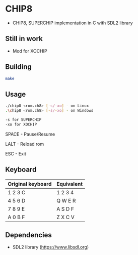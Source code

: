 # CHIP8
* CHIP8, SUPERCHIP implementation in C with SDL2 library

## Still in work
* Mod for XOCHIP

## Building 
```bash
make
```

## Usage
```bash
./chip8 <rom.ch8> [-s/-xo] - on Linux
.\chip8 <rom.ch8> [-s/-xo] - on Windows

-s for SUPERCHIP
-xo for XOCHIP
```

SPACE - Pause/Resume

LALT - Reload rom

ESC - Exit

## Keyboard
| Original keyboard | Equivalent |
| -------------   | ------------- |
|  1	2	3	C       | 1 2 3 4      |  
|  4	5	6	D       |  Q W E R      |
|  7	8	9	E       |  A S D F      |
|  A	0	B	F       |  Z X C V       |

## Dependencies
* SDL2 library (https://www.libsdl.org)

